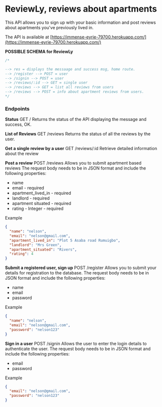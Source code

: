 # ReviewLy, reviews about apartments

This API allows you to sign up with your basic information and post reviews about apartments you've previously lived in.

The API is available at [https://immense-eyrie-79700.herokuapp.com/](https://immense-eyrie-79700.herokuapp.com/)

**POSSIBLE SCHEMA for ReviewLy**

```js
/*

--> res = displays the messaage and success msg, home route.
--> /register --> POST = user
--> /signin --> POST = user
--> /reviews/:id --> GET = single user
--> /reviews --> GET = list all reviews from users
--> /reviews --> POST = info about apartment reviews from users.
*/
```

### Endpoints

**Status**
GET /
Returns the status of the API displaying the message and success, OK.

**List of Reviews**
GET /reviews
Returns the status of all the reviews by the user.

**Get a single review by a user**
GET /reviews/:id
Retrieve detailed information about the review

**Post a review**
POST /reviews
Allows you to submit apartment based reviews
The request body needs to be in JSON format and include the following properties:

- name
- email - required
- apartment_lived_in - required
- landlord - required
- apartment situated - required
- rating - Integer - required

Example

```json
{
  "name": "nelson",
  "email": "nelson@gmail.com",
  "apartment_lived_in": "Plot 5 Asaba road Rumuigbo",
  "landlord": "Mrs Green",
  "apartment_situated": "Rivers",
  "rating": 4
}
```

**Submit a registered user, sign up**
POST /register
Allows you to submit your details for registration to the database.
The request body needs to be in JSON format and include the following properties:

- name
- email
- password

Example

```json
{
  "name": "nelson",
  "email": "nelson@gmail.com",
  "password": "nelson123"
}
```

**Sign in a user**
POST /signin
Allows the user to enter the login details to authenticate the user.
The request body needs to be in JSON format and include the following properties:

- email
- password

Example

```json
{
  "email": "nelson@gmail.com",
  "password": "nelson123"
}
```

